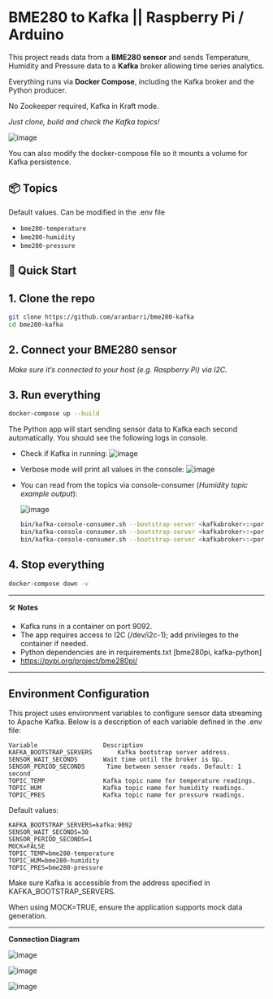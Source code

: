 # BME280 to Kafka || Raspberry Pi / Arduino #

This project reads data from a **BME280 sensor** and sends Temperature, Humidity and Pressure data to a **Kafka** broker allowing time series analytics.

Everything runs via **Docker Compose**, including the Kafka broker and the Python producer.

No Zookeeper required, Kafka in Kraft mode.

*Just clone, build and check the Kafka topics!*

![image](https://github.com/user-attachments/assets/6673e73c-f573-46cb-92ba-cb101d6dbfd6)

You can also modify the docker-compose file so it mounts a volume for Kafka persistence.

## 📦 Topics

Default values. Can be modified in the .env file

- `bme280-temperature`
- `bme280-humidity`
- `bme280-pressure`

## 🚀 Quick Start

## 1.  Clone the repo ##

```bash
git clone https://github.com/aranbarri/bme280-kafka
cd bme280-kafka
```

## 2.  Connect your BME280 sensor ##
   
 *Make sure it’s connected to your host (e.g. Raspberry Pi) via I2C.*


## 3.  Run everything ##

```bash
docker-compose up --build
```

The Python app will start sending sensor data to Kafka each second automatically. You should see the following logs in console.
 -  Check if Kafka in running:
    ![image](https://github.com/user-attachments/assets/1522efcb-1820-440e-a4f5-110147d8c374)
 -  Verbose mode will print all values in the console:
    ![image](https://github.com/user-attachments/assets/5cdcd7bd-1cd9-4a60-b210-8039055d2227)
 -  You can read from the topics via console-consumer (*Humidity topic example output*):

    ![image](https://github.com/user-attachments/assets/196b6afe-516f-46e3-8211-206590305b0c)
      ```bash
      bin/kafka-console-consumer.sh --bootstrap-server <kafkabroker>:<port> --topic bme280-humidity
      bin/kafka-console-consumer.sh --bootstrap-server <kafkabroker>:<port> --topic bme280-temperature
      bin/kafka-console-consumer.sh --bootstrap-server <kafkabroker>:<port> --topic bme280-pressure
      ````
  
## 4.  Stop everything ##
```bash
docker-compose down -v
```

-------------

🛠️ **Notes**

- Kafka runs in a container on port 9092.
- The app requires access to I2C (/dev/i2c-1); add privileges to the container if needed.
- Python dependencies are in requirements.txt [bme280pi, kafka-python]
- https://pypi.org/project/bme280pi/

-----------------
## Environment Configuration
This project uses environment variables to configure sensor data streaming to Apache Kafka. Below is a description of each variable defined in the .env file:

````.env
Variable	              Description
KAFKA_BOOTSTRAP_SERVERS	      Kafka bootstrap server address.
SENSOR_WAIT_SECONDS	      Wait time until the broker is Up.
SENSOR_PERIOD_SECONDS      Time between sensor reads. Default: 1 second
TOPIC_TEMP	              Kafka topic name for temperature readings.
TOPIC_HUM	              Kafka topic name for humidity readings.
TOPIC_PRES	              Kafka topic name for pressure readings.
````
Default values:

````
KAFKA_BOOTSTRAP_SERVERS=kafka:9092
SENSOR_WAIT_SECONDS=30
SENSOR_PERIOD_SECONDS=1
MOCK=FALSE
TOPIC_TEMP=bme280-temperature
TOPIC_HUM=bme280-humidity
TOPIC_PRES=bme280-pressure
````

Make sure Kafka is accessible from the address specified in KAFKA_BOOTSTRAP_SERVERS.

When using MOCK=TRUE, ensure the application supports mock data generation.

-----------------


**Connection Diagram**

   ![image](https://github.com/user-attachments/assets/0e89b781-31d8-451b-9ad4-a3ed38d7075a)

![image](https://github.com/user-attachments/assets/8170dfd1-4143-4864-8c0b-b361f06049c8)

![image](https://github.com/user-attachments/assets/8ebd018b-7754-4dfa-8326-0c8bece102bd)
